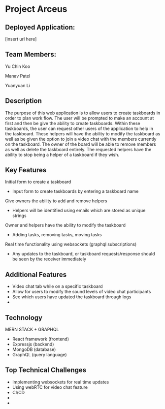 # Project Arceus #

## Deployed Application:
[insert url here]

## Team Members:
Yu Chin Koo

Manav Patel

Yuanyuan Li

## Description
The purpose of this web application is to allow users to create taskboards in order to plan work flow. The user will be prompted to make an account at first and then be give the ability to create taskboards. Within these taskboards, the user can request other users of the application to help in the taskboard. These helpers will have the ability to modify the taskboard as well as be given the option to join a video chat with the members currently on the taskboard. The owner of the board will be able to remove members as well as delete the taskboard entirely. The requested helpers have the ability to stop being a helper of a taskboard if they wish.

## Key Features
Initial form to create a taskboard
- Input form to create taskboards by entering a taskboard name

Give owners the ability to add and remove helpers 
- Helpers will be identified using emails which are stored as unique strings

Owner and helpers have the ability to modify the taskboard
- Adding tasks, removing tasks, moving tasks
  
Real time functionality using websockets (graphql subscriptions)
- Any updates to the taskboard, or taskboard requests/response should be seen by the receiver immediately

## Additional Features
- Video chat tab while on a specific taskboard
- Allow for users to modify the sound levels of video chat participants
- See which users have updated the taskboard through logs
- 

## Technology
MERN STACK + GRAPHQL
- React framework (frontend)
- Expressjs (backend)
- MongoDB (database) 
- GraphQL (query language)

## Top Technical Challenges
- Implementing websockets for real time updates
- Using webRTC for video chat feature
- CI/CD
- 
- 
